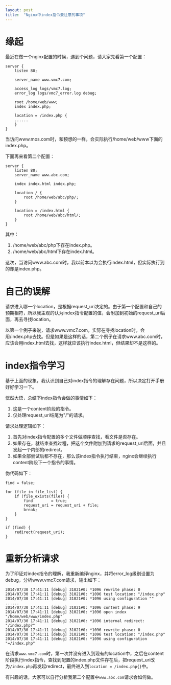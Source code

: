 ```yaml
---
layout: post
title:  "Nginx中index指令要注意的事项"
---
```


# 缘起

最近在做一个nginx配置的时候，遇到个问题，请大家先看第一个配置：

```
server {
    listen 80; 

    server_name www.vmc7.com;

    access_log logs/vmc7.log;
    error_log logs/vmc7_error.log debug;

    root /home/web/www;
    index index.php;

    location = /index.php {
    ......
    }   
}
```

当访问www.mos.com时，和预想的一样，会实际执行/home/web/www下面的index.php。

下面再来看第二个配置：

```
server {
    listen 80; 
    server_name www.abc.com;

    index index.html index.php;

    location / { 
        root /home/web/abc/php/;
    }   

    location = /index.html {
        root /home/web/abc/html/;
    }   
}
```

其中：

1. /home/web/abc/php下存在index.php。
1. /home/web/abc/html下存在index.html。

这次，当访问www.abc.com时，我以前本以为会执行index.html，但实际执行到的却是index.php。

# 自己的误解

请求进入哪一个location，是根据request_uri决定的。由于第一个配置和自己的预期相符，所以我主观的认为index指令配置的值，会附加到初始的request_uri后面，再去寻找location。

以第一个例子来说，请求www.vmc7.com，实际在寻找location时，会用/index.php去找。但是如果是这样的话，第二个例子在请求www.abc.com时，应该会用index.html去找，这样就应该执行index.html，但结果却不是这样的。

# index指令学习

基于上面的现象，我认识到自己对index指令的理解存在问题，所以决定打开手册好好学习一下。

恍然大悟，总结下index指令会做的事情如下：

1. 这是一个content阶段的指令。
1. 仅处理request_uri结尾为"/"的请求。

请求处理逻辑如下：

1. 首先对index指令配置的多个文件做顺序查找，看文件是否存在。
1. 如果存在，就结束查找过程，把这个文件附加到请求的request_uri后面，并且发起一个内部的redirect。
1. 如果全部尝试后都不存在，那么该index指令执行结束，nginx会继续执行content阶段下一个指令的事情。

伪代码如下：

```
find = false;

for (file in file_list) {
    if (file_exists(file)) {   
        find        = true;
        request_uri = request_uri + file;
        break;
    }   
}

if (find) {
    redirect(request_uri);
}
```

# 重新分析请求


为了印证对index指令的理解，我重新编译nginx，并将error_log级别设置为debug，分析www.vmc7.com请求，输出如下：

```
2014/07/30 17:41:11 [debug] 31021#0: *1096 rewrite phase: 0
2014/07/30 17:41:11 [debug] 31021#0: *1096 test location: "/index.php"
2014/07/30 17:41:11 [debug] 31021#0: *1096 using configuration ""
......
2014/07/30 17:41:11 [debug] 31021#0: *1096 content phase: 9
2014/07/30 17:41:11 [debug] 31021#0: *1096 open index "/home/web/www/index.php"
2014/07/30 17:41:11 [debug] 31021#0: *1096 internal redirect: "/index.php?"
2014/07/30 17:41:11 [debug] 31021#0: *1096 rewrite phase: 0
2014/07/30 17:41:11 [debug] 31021#0: *1096 test location: "/index.php"
2014/07/30 17:41:11 [debug] 31021#0: *1096 using configuration "=/index.php"
```

在请求`www.vmc7.com`时，第一次并没有进入到现有的location中，之后在content阶段执行index指令，查找到配置的index.php文件存在后，把request_uri改为`/index.php`再发起redirect，最终进入到`location = /index.php{}`中。

有兴趣的话，大家可以自行分析我第二个配置中`www.abc.com`请求会如何做。
